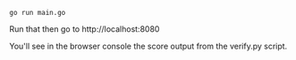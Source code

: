 ```
go run main.go
```

Run that then go to http://localhost:8080

You'll see in the browser console the score output from the verify.py script.